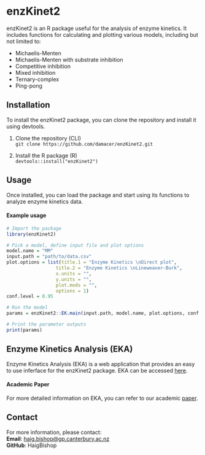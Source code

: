 # enzKinet2

enzKinet2 is an R package useful for the analysis of enzyme kinetics. It includes functions for calculating and plotting various models, including but not limited to:

- Michaelis-Menten
- Michaelis-Menten with substrate inhibition
- Competitive inhibition
- Mixed inhibition
- Ternary-complex
- Ping-pong


## Installation

To install the enzKinet2 package, you can clone the repository and install it using devtools.

1. Clone the repository (CLI)  
   `git clone https://github.com/damacer/enzKinet2.git`

2. Install the R package (R)  
   `devtools::install("enzKinet2")`


## Usage

Once installed, you can load the package and start using its functions to analyze enzyme kinetics data.
#### Example usage

```R
# Import the package
library(enzKinet2)

# Pick a model, define input file and plot options
model.name = "MM"
input.path = "path/to/data.csv"
plot.options = list(title.1 = "Enzyme Kinetics \nDirect plot",
                  title.2 = "Enzyme Kinetics \nLineweaver-Burk",
                  x.units = "",
                  y.units = "",
                  plot.mods = "",
                  options = 1)
conf.level = 0.95

# Run the model
params = enzKinet2::EK.main(input.path, model.name, plot.options, conf.level)

# Print the parameter outputs
print(params)
```


## Enzyme Kinetics Analysis (EKA)
Enzyme Kinetics Analysis (EKA) is a web application that provides an easy to use inferface for the enzKinet2 package. EKA can be accessed [here](https://enzyme-kinetics.shinyapps.io/enzkinet_webpage/).
#### Academic Paper
For more detailed information on EKA, you can refer to our academic [paper](https://iubmb.onlinelibrary.wiley.com/doi/10.1002/bmb.21823).


## Contact
For more information, please contact:  
   **Email**:   haig.bishop@gp.canterbury.ac.nz  
   **GitHub**:  HaigBishop  
